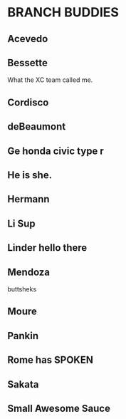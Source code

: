 # BRANCH BUDDIES

## Acevedo

## Bessette
What the XC team called me.
## Cordisco

## deBeaumont

## Ge honda civic type r

## He is she.

## Hermann

## Li  Sup

## Linder hello there

## Mendoza

buttsheks

## Moure

## Pankin

## Rome has SPOKEN

## Sakata

## Small Awesome Sauce
